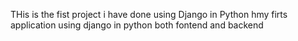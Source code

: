 THis is the fist project i have done using Django in Python
hmy firts application using django in python both fontend and backend
